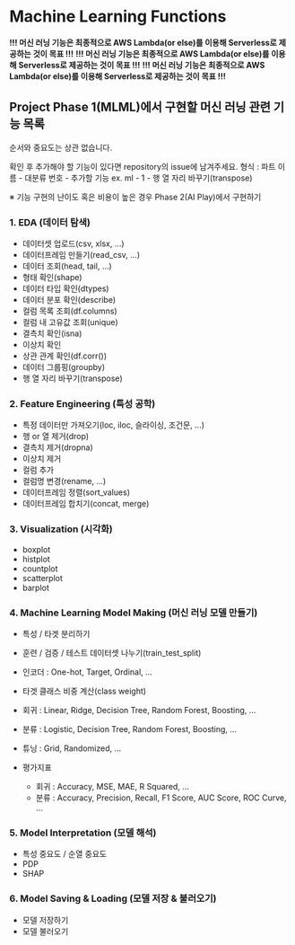 # Machine Learning Functions

**!!! 머신 러닝 기능은 최종적으로 AWS Lambda(or else)를 이용해 Serverless로 제공하는 것이 목표 !!!**
**!!! 머신 러닝 기능은 최종적으로 AWS Lambda(or else)를 이용해 Serverless로 제공하는 것이 목표 !!!**
**!!! 머신 러닝 기능은 최종적으로 AWS Lambda(or else)를 이용해 Serverless로 제공하는 것이 목표 !!!**

## Project Phase 1(MLML)에서 구현할 머신 러닝 관련 기능 목록

순서와 중요도는 상관 없습니다.

확인 후 추가해야 할 기능이 있다면 repository의 issue에 남겨주세요.
형식 : 파트 이름 - 대분류 번호 - 추가할 기능
ex. ml - 1 - 행 열 자리 바꾸기(transpose)

※ 기능 구현의 난이도 혹은 비용이 높은 경우 Phase 2(AI Play)에서 구현하기

### 1. EDA (데이터 탐색)
- 데이터셋 업로드(csv, xlsx, ...)
- 데이터프레임 만들기(read_csv, ...)
- 데이터 조회(head, tail, ...)
- 형태 확인(shape)
- 데이터 타입 확인(dtypes)
- 데이터 분포 확인(describe)
- 컬럼 목록 조회(df.columns)
- 컬럼 내 고유값 조회(unique)
- 결측치 확인(isna)
- 이상치 확인
- 상관 관계 확인(df.corr())
- 데이터 그룹핑(groupby)
- 행 열 자리 바꾸기(transpose)

### 2. Feature Engineering (특성 공학)
- 특정 데이터만 가져오기(loc, iloc, 슬라이싱, 조건문, ...)
- 행 or 열 제거(drop)
- 결측치 제거(dropna)
- 이상치 제거
- 컬럼 추가
- 컬럼명 변경(rename, ...)
- 데이터프레임 정렬(sort_values)
- 데이터프레임 합치기(concat, merge)

### 3. Visualization (시각화)
- boxplot
- histplot
- countplot
- scatterplot
- barplot

### 4. Machine Learning Model Making (머신 러닝 모델 만들기)
- 특성 / 타겟 분리하기
- 훈련 / 검증 / 테스트 데이터셋 나누기(train_test_split)
- 인코더 : One-hot, Target, Ordinal, ...
- 타겟 클래스 비중 계산(class weight)

- 회귀 : Linear, Ridge, Decision Tree, Random Forest, Boosting, ...
- 분류 : Logistic, Decision Tree, Random Forest, Boosting, ...
- 튜닝 : Grid, Randomized, ...
- 평가지표
  - 회귀 : Accuracy, MSE, MAE, R Squared, ...
  - 분류 : Accuracy, Precision, Recall, F1 Score, AUC Score, ROC Curve, ...

### 5. Model Interpretation (모델 해석)
- 특성 중요도 / 순열 중요도
- PDP
- SHAP

### 6. Model Saving & Loading (모델 저장 & 불러오기)
- 모델 저장하기
- 모델 불러오기